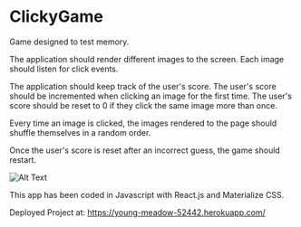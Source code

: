 # ClickyGame
Game designed to test memory.

The application should render different images to the screen. Each image should listen for click events.


The application should keep track of the user's score. The user's score should be incremented when clicking an image for the first time. The user's score should be reset to 0 if they click the same image more than once.


Every time an image is clicked, the images rendered to the page should shuffle themselves in a random order.


Once the user's score is reset after an incorrect guess, the game should restart.

![Alt Text](https://github.com/neverage84/ClickyGame/blob/master/clicky_game/ClickyGame.gif?raw=true)

This app has been coded in Javascript with React.js and Materialize CSS.

Deployed Project at: https://young-meadow-52442.herokuapp.com/